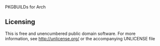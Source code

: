 PKGBUILDs for Arch

Licensing
---------

This is free and unencumbered public domain software. For more
information, see http://unlicense.org/ or the accompanying UNLICENSE file
